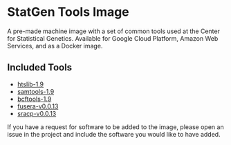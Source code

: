 # StatGen Tools Image #

A pre-made machine image with a set of common tools used at the Center for Statistical Genetics. Available for Google Cloud Platform, Amazon Web Services, and as a Docker image.

## Included Tools ##

* [htslib-1.9](http://www.htslib.org)
* [samtools-1.9](http://www.htslib.org)
* [bcftools-1.9](http://www.htslib.org)
* [fusera-v0.0.13](https://github.com/mitre/fusera)
* [sracp-v0.0.13](https://github.com/mitre/fusera)

If you have a request for software to be added to the image, please open an issue in the project and include the software you would like to have added.
